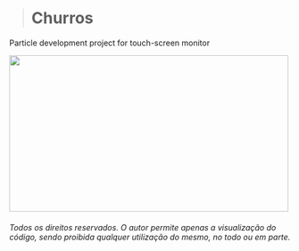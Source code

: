 ># Churros

Particle development project for touch-screen monitor

<img src="https://github.com/Felip3FL/Churros/blob/master/material/Image/churros.gif?raw=true" width="500" height="281">


<i><h6>Todos os direitos reservados. O autor permite apenas a visualização do código, sendo proibida qualquer utilização do mesmo, no todo ou em parte.<h6/><i/>
